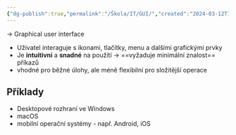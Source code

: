 ```yaml
---
{"dg-publish":true,"permalink":"/Škola/IT/GUI/","created":"2024-03-12T14:00:03.062+01:00","updated":"2024-03-13T18:16:50.019+01:00"}
---
```


-> Graphical user interface

- Uživatel interaguje s ikonami, tlačítky, menu a dalšími grafickými prvky
- Je **intuitivní** a **snadné** na použítí -> ==vyžaduje minimální znalost== příkazů
- vhodné pro běžné úlohy, ale méně flexibilní pro složitější operace

## Příklady
- Desktopové rozhraní ve Windows
- macOS
- mobilní operační systémy - např. Android, iOS